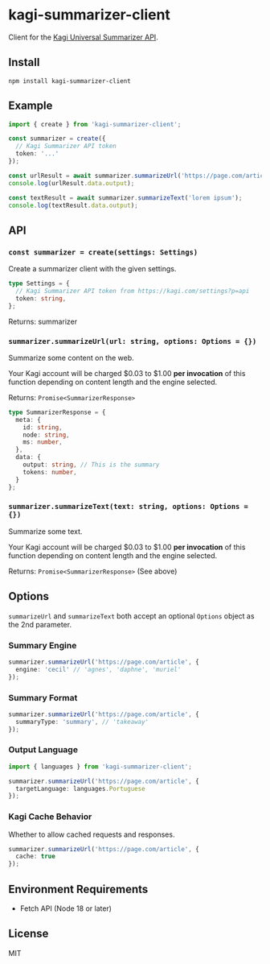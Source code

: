 # kagi-summarizer-client

Client for the [Kagi Universal Summarizer API](https://help.kagi.com/kagi/api/summarizer.html).

## Install

`npm install kagi-summarizer-client`

## Example

```ts
import { create } from 'kagi-summarizer-client';

const summarizer = create({
  // Kagi Summarizer API token
  token: '...'
});

const urlResult = await summarizer.summarizeUrl('https://page.com/article');
console.log(urlResult.data.output);

const textResult = await summarizer.summarizeText('lorem ipsum');
console.log(textResult.data.output);
```

## API

### `const summarizer = create(settings: Settings)`

Create a summarizer client with the given settings.

```ts
type Settings = {
  // Kagi Summarizer API token from https://kagi.com/settings?p=api
  token: string,
};
```

Returns: summarizer

### `summarizer.summarizeUrl(url: string, options: Options = {})`

Summarize some content on the web.

Your Kagi account will be charged $0.03 to $1.00 **per invocation** of
this function depending on content length and the engine selected.

Returns: `Promise<SummarizerResponse>`

```ts
type SummarizerResponse = {
  meta: {
    id: string,
    node: string,
    ms: number,
  },
  data: {
    output: string, // This is the summary
    tokens: number,
  }
};
```

### `summarizer.summarizeText(text: string, options: Options = {})`

Summarize some text.

Your Kagi account will be charged $0.03 to $1.00 **per invocation** of
this function depending on content length and the engine selected.

Returns: `Promise<SummarizerResponse>` (See above)

## Options

`summarizeUrl` and `summarizeText` both accept an optional `Options` object as
the 2nd parameter.

### Summary Engine

```ts
summarizer.summarizeUrl('https://page.com/article', {
  engine: 'cecil' // 'agnes', 'daphne', 'muriel'
});
```

### Summary Format

```ts
summarizer.summarizeUrl('https://page.com/article', {
  summaryType: 'summary', // 'takeaway'
});
```

### Output Language

```ts
import { languages } from 'kagi-summarizer-client';

summarizer.summarizeUrl('https://page.com/article', {
  targetLanguage: languages.Portuguese
});
```

### Kagi Cache Behavior

Whether to allow cached requests and responses.

```ts
summarizer.summarizeUrl('https://page.com/article', {
  cache: true
});
```

## Environment Requirements

- Fetch API (Node 18 or later)

## License

MIT
